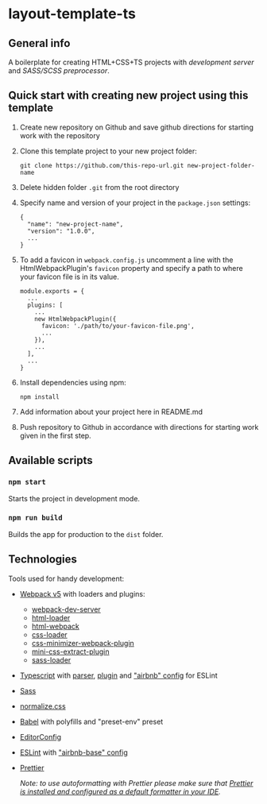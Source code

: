 # layout-template-ts

## General info

A boilerplate for creating HTML+CSS+TS projects with _development server_ and _SASS/SCSS preprocessor_.

## Quick start with creating new project using this template

1. Create new repository on Github and save github directions for starting work with the repository

2. Clone this template project to your new project folder:

   `git clone https://github.com/this-repo-url.git new-project-folder-name`

3. Delete hidden folder `.git` from the root directory

4. Specify name and version of your project in the `package.json` settings:

   ```
   {
     "name": "new-project-name",
     "version": "1.0.0",
     ...
   }
   ```

5. To add a favicon in `webpack.config.js` uncomment a line with the HtmlWebpackPlugin's `favicon` property and specify a path to where your favicon file is in its value.

   ```
   module.exports = {
     ...
     plugins: [
       ...
       new HtmlWebpackPlugin({
         favicon: './path/to/your-favicon-file.png',
         ...
       }),
       ...
     ],
     ...
   }
   ```

6. Install dependencies using npm:

   `npm install`

7. Add information about your project here in README.md

8. Push repository to Github in accordance with directions for starting work given in the first step.

## Available scripts

### `npm start`

Starts the project in development mode.

### `npm run build`

Builds the app for production to the `dist` folder.

## Technologies

Tools used for handy development:

- [Webpack v5](https://webpack.js.org/) with loaders and plugins:
  - [webpack-dev-server](https://webpack.js.org/configuration/dev-server/)
  - [html-loader](https://webpack.js.org/loaders/html-loader/)
  - [html-webpack](https://webpack.js.org/plugins/html-webpack-plugin/)
  - [css-loader](https://webpack.js.org/loaders/css-loader/)
  - [css-minimizer-webpack-plugin](https://webpack.js.org/plugins/css-minimizer-webpack-plugin/)
  - [mini-css-extract-plugin](https://webpack.js.org/plugins/mini-css-extract-plugin/)
  - [sass-loader](https://webpack.js.org/loaders/sass-loader/)
- [Typescript](https://www.npmjs.com/package/typescript) with [parser](https://www.npmjs.com/package/@typescript-eslint/parser), [plugin](https://www.npmjs.com/package/@typescript-eslint/eslint-plugin) and ["airbnb" config](https://www.npmjs.com/package/eslint-config-airbnb-typescript) for ESLint
- [Sass](https://sass-lang.com/)
- [normalize.css](https://www.npmjs.com/package/normalize.css)
- [Babel](https://babeljs.io/) with polyfills and "preset-env" preset
- [EditorConfig](https://editorconfig.org/)
- [ESLint](https://eslint.org/) with ["airbnb-base" config](https://www.npmjs.com/package/eslint-config-airbnb-base)
- [Prettier](https://editorconfig.org/)

  _Note: to use autoformatting with Prettier please make sure that [Prettier is installed and configured as a default formatter in your IDE](https://prettier.io/docs/en/editors.html)._
